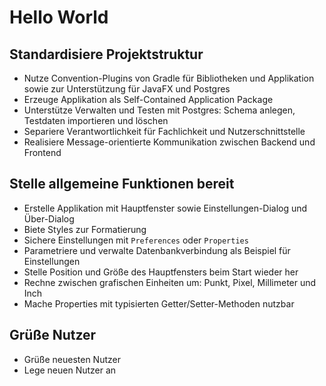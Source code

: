 # Hello World

## Standardisiere Projektstruktur

- Nutze Convention-Plugins von Gradle für Bibliotheken und Applikation sowie zur
  Unterstützung für JavaFX und Postgres
- Erzeuge Applikation als Self-Contained Application Package
- Unterstütze Verwalten und Testen mit Postgres: Schema anlegen, Testdaten
  importieren und löschen
- Separiere Verantwortlichkeit für Fachlichkeit und Nutzerschnittstelle
- Realisiere Message-orientierte Kommunikation zwischen Backend und Frontend

## Stelle allgemeine Funktionen bereit

- Erstelle Applikation mit Hauptfenster sowie Einstellungen-Dialog und
  Über-Dialog
- Biete Styles zur Formatierung
- Sichere Einstellungen mit `Preferences` oder `Properties`
- Parametriere und verwalte Datenbankverbindung als Beispiel für Einstellungen
- Stelle Position und Größe des Hauptfensters beim Start wieder her
- Rechne zwischen grafischen Einheiten um: Punkt, Pixel, Millimeter und Inch
- Mache Properties mit typisierten Getter/Setter-Methoden nutzbar

## Grüße Nutzer

- Grüße neuesten Nutzer
- Lege neuen Nutzer an
